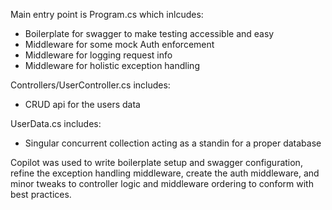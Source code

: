 Main entry point is Program.cs which inlcudes:
- Boilerplate for swagger to make testing accessible and easy
- Middleware for some mock Auth enforcement
- Middleware for logging request info
- Middleware for holistic exception handling

Controllers/UserController.cs includes:
- CRUD api for the users data

UserData.cs includes:
- Singular concurrent collection acting as a standin for a proper database

Copilot was used to write boilerplate setup and swagger configuration, refine the exception handling middleware, create the auth middleware, and minor tweaks to controller logic and middleware ordering to conform with best practices.
